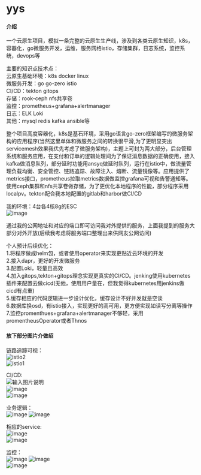 # yys

#### 介绍
一个云原生项目，模拟一条完整的云原生生产线，涉及到各类云原生知识，k8s，容器化，go微服务开发，运维，服务网格istio，存储集群，日志系统，监控系统，devops等 

主要的知识点技术点：  
云原生基础环境：k8s docker linux  
微服务开发：go go-zero istio  
CI/CD：tekton gitops  
存储：rook-ceph nfs共享卷  
监控：prometheus+grafana+alertmanager  
日志：ELK Loki  
其他：mysql redis kafka ansible等  

整个项目高度容器化，k8s是基石环境，采用go语言go-zero框架编写的微服务架构的应用程序(当然这里单体和微服务之间的转换很平滑,为了更明显突出servicemesh效果我优先考虑了微服务架构)，主题上可封为两大部分，后台管理系统和服务应用，在支付和订单的逻辑处理间为了保证消息数据的正确使用，接入kafka做消息队列，部分延时功能用ansyq做延时队列，运行在istio中，做流量管理负载均衡、安全管控、链路追踪、故障注入、熔断、流量镜像等。应用提供了metrics接口，prometheus拉取metrics数据做监控grafana可视和告警通知等。使用ceph集群和nfs共享卷做存储，为了更优化本地程序的性能，部分程序采用localpv。tekton配合我本地配置的gitlab和harbor做CI/CD  


我的环境：4台各4核8g的ESC  
![image](https://user-images.githubusercontent.com/61965693/191806630-8aa15961-3ddc-4b82-81ac-d830d0f17cb2.png)

通过我的公网地址和对应的端口即可访问我对外提供的服务，上面我提到的服务大部分对外开放(后续我考虑将服务端口整理出来供网友公网访问)

个人预计后续优化：  
1.将程序做成helm包，或者使用operator来实现更贴近云环境的开发  
2.接入dapr，更好的开发微服务  
3.配置Loki，轻量且高效  
4.加入gitops,tekton+gitops理念实现更真实的CI/CD。jenking使用kubernetes插件来配置云做cicd(无他，使用用户量在，但我觉得kubernetes用jenkins做cicd有点重)  
5.缓存相应的代码逻辑进一步设计优化，缓存设计不好并发就是空谈  
6.数据库换osd，有istio接入，实现更好的高可用，更方便实现如读写分离等操作  
7.监控promenthues+grafana+alertmanager不够轻，采用promentheusOperator或者Thnos  


#### 放下部分图片介做绍  

链路追踪可视：  
![istio2](https://foruda.gitee.com/images/1663863559276064143/1e0e2f85_10984789.png "kiali11.png")  
![istio1](https://foruda.gitee.com/images/1663863513702245341/3f1a03a7_10984789.png "kiali8.png")  

CI/CD:  
![输入图片说明](https://foruda.gitee.com/images/1663863643116081908/2a924f51_10984789.png "tekton.png")  
![image](https://user-images.githubusercontent.com/61965693/191807118-ecf6aa9f-ddc1-427c-b31d-4144bfe60140.png)  
![image](https://user-images.githubusercontent.com/61965693/191807233-722bfe7c-c516-4152-a622-78f1b664af41.png)  

 
业务逻辑：  
![image](https://user-images.githubusercontent.com/61965693/191807922-ad33d60a-8924-490f-a67a-72568308db73.png)
![image](https://user-images.githubusercontent.com/61965693/191808026-726d486b-c619-4915-9373-4cf65e9acb9c.png)  

相应的service:  
![image](https://user-images.githubusercontent.com/61965693/191807377-6357f70b-331e-4319-ac59-0d4f118be3cf.png)  
![image](https://user-images.githubusercontent.com/61965693/191807432-2b1ec45d-01a3-43f6-8398-d204e8df1b53.png)  

监控：  
![image](https://user-images.githubusercontent.com/61965693/191807510-49b28b66-8a5a-4c5c-a893-857bd4e45e92.png)
![image](https://user-images.githubusercontent.com/61965693/191807594-1d5010ec-e771-461c-87c6-ac1271d533d8.png)  
![image](https://user-images.githubusercontent.com/61965693/191807685-1d6f8685-ccbd-4175-9ae9-8733af18080f.png)  
